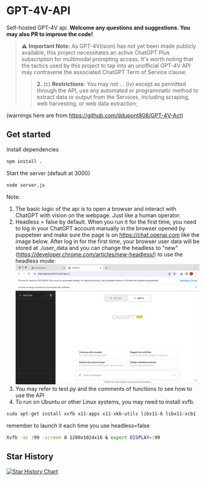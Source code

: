 # GPT-4V-API
Self-hosted GPT-4V api. 
**Welcome any questions and suggestions. You may also PR to improve the code!**

> ⚠️ **Important Note:** As GPT-4V(ision) has not yet been made publicly available, this project necessitates an active ChatGPT Plus subscription for multimodal prompting access. It's worth noting that the tactics used by this project to tap into an unofficial GPT-4V API may contravene the associated ChatGPT Term of Service clause:
>> **2.** (c) **Restrictions:**  You may not ... (iv) except as permitted through the API, use any automated or programmatic method to extract data or output from the Services, including scraping, web harvesting, or web data extraction;

(warnings here are from https://github.com/ddupont808/GPT-4V-Act)

## Get started
Install dependencies
```bash
npm install .
```
Start the server (default at 3000)
```bash
node server.js
```

Note:
1. The basic logic of the api is to open a browser and interact with ChatGPT with vision on the webpage. Just like a human operator.
2. Headless = false by default. When you run it for the first time, you need to log in your ChatGPT account manually in the browser opened by puppeteer and make sure the page is on https://chat.openai.com like the image below. After log in for the first time, your browser user data will be stored at ./user_data and you can change the headless to "new" (https://developer.chrome.com/articles/new-headless/) to use the headless mode:
   ![image](./assets/demo.jpg)
3. You may refer to test.py and the comments of functions to see how to use the API
4. To run on Ubuntu or other Linux systems, you may need to install xvfb.
```bash
sudo apt-get install xvfb x11-apps x11-xkb-utils libx11-6 libx11-xcb1
```
remember to launch it each time you use headless=false
```bash
Xvfb -ac :99 -screen 0 1280x1024x16 & export DISPLAY=:99
```

## Star History

[![Star History Chart](https://api.star-history.com/svg?repos=taogoddd/GPT-4V-API&type=Timeline)](https://star-history.com/#taogoddd/GPT-4V-API&Timeline)